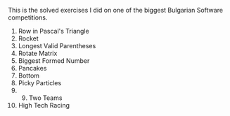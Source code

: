 This is the solved exercises I did on one of the biggest Bulgarian Software competitions.

01. Row in Pascal's Triangle 
02. Rocket 
03. Longest Valid Parentheses 
04. Rotate Matrix 
05. Biggest Formed Number 
06. Pancakes 
07. Bottom 
08. Picky Particles
9. 09. Two Teams 
10. High Tech Racing 
